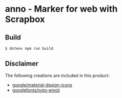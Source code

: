 # anno - Marker for web with Scrapbox

## Build

```bash
$ dotenv npm run build
```

## Disclaimer

The following creations are included in this product:

- [google/material-design-icons](https://github.com/google/material-design-icons/blob/master/LICENSE)
- [googlefonts/noto-emoji](https://github.com/googlefonts/noto-emoji/blob/main/LICENSE)
